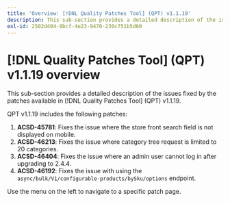 ```yaml
---
title: 'Overview: [!DNL Quality Patches Tool] (QPT) v1.1.19'
description: This sub-section provides a detailed description of the issues fixed by the patches available in [!DNL Quality Patches Tool] (QPT) v1.1.19.
exl-id: 2502d404-9bcf-4e23-9470-230c751b5d60
---
```

# [!DNL Quality Patches Tool] (QPT) v1.1.19 overview

This sub-section provides a detailed description of the issues fixed by the patches available in [!DNL Quality Patches Tool] (QPT) v1.1.19.

QPT v1.1.19 includes the following patches:

1. **ACSD-45781**: Fixes the issue where the store front search field is not displayed on mobile.
1. **ACSD-46213**: Fixes the issue where category tree request is limited to 20 categories.
1. **ACSD-46404**: Fixes the issue where an admin user cannot log in after upgrading to 2.4.4.
1. **ACSD-46192**: Fixes the issue with using the `async/bulk/V1/configurable-products/bySku/options` endpoint.

Use the menu on the left to navigate to a specific patch page.
